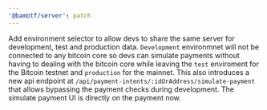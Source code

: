 ```yaml
---
'@bamotf/server': patch
---
```


Add environment selector to allow devs to share the same server for development,
test and production data. `Development` environmnet will not be connected to any
bitcoin core so devs can simulate payments without having to dealing with the
bitcoin core while leaving the `test` enviroment for the Bitcoin testnet and
`production` for the mainnet. This also introduces a new api endpoint at
`/api/payment-intents/:idOrAddress/simulate-payment` that allows bypassing the
payment checks during development. The simulate payment UI is directly on the
payment now.

